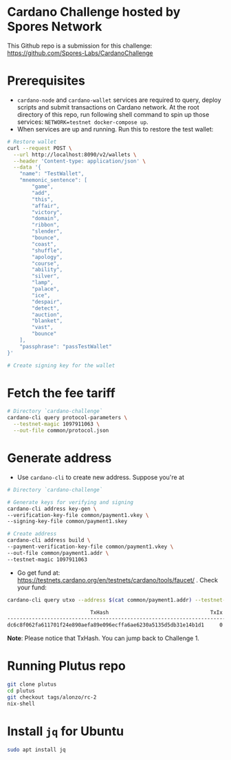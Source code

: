 # Cardano Challenge hosted by Spores Network
This Github repo is a submission for this challenge: https://github.com/Spores-Labs/CardanoChallenge

# Prerequisites
- `cardano-node` and `cardano-wallet` services are required to query, deploy scripts and submit transactions on Cardano network. At the root directory of this repo, run following shell command to spin up those services: `NETWORK=testnet docker-compose up`.
- When services are up and running. Run this to restore the test wallet:
```bash
# Restore wallet
curl --request POST \
  --url http://localhost:8090/v2/wallets \
  --header 'Content-type: application/json' \
  --data '{
	"name": "TestWallet",
	"mnemonic_sentence": [
		"game",
		"add",
		"this",
		"affair",
		"victory",
		"domain",
		"ribbon",
		"slender",
		"bounce",
		"coast",
		"shuffle",
		"apology",
		"course",
		"ability",
		"silver",
		"lamp",
		"palace",
		"ice",
		"despair",
		"detect",
		"auction",
		"blanket",
		"vast",
		"bounce"
	],
	"passphrase": "passTestWallet"
}'

# Create signing key for the wallet
```

# Fetch the fee tariff
```bash
# Directory `cardano-challenge`
cardano-cli query protocol-parameters \
  --testnet-magic 1097911063 \
  --out-file common/protocol.json
```

# Generate address
- Use `cardano-cli` to create new address. Suppose you're at
```bash
# Directory `cardano-challenge`

# Generate keys for verifying and signing
cardano-cli address key-gen \
--verification-key-file common/payment1.vkey \
--signing-key-file common/payment1.skey

# Create address
cardano-cli address build \
--payment-verification-key-file common/payment1.vkey \
--out-file common/payment1.addr \
--testnet-magic 1097911063
```
- Go get fund at: https://testnets.cardano.org/en/testnets/cardano/tools/faucet/ . Check your fund:
```bash
cardano-cli query utxo --address $(cat common/payment1.addr) --testnet-magic 1097911063

                           TxHash                                 TxIx        Amount
--------------------------------------------------------------------------------------
dc6c8f062fa611701f24e890aefa89e096ecffa6ae6230a5135d5db31e14b1d1     0        100000000 lovelace + TxOutDatumHashNone
```
**Note**: Please notice that TxHash. You can jump back to Challenge 1.

# Running Plutus repo
```bash
git clone plutus
cd plutus
git checkout tags/alonzo/rc-2
nix-shell
```

# Install `jq` for Ubuntu
```bash
sudo apt install jq
```
